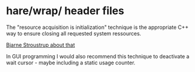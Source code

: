 # hare/wrap/ header files

The "resource acquisition is initialization" technique is the appropriate
C++ way to ensure closing all requested system ressources.

[Bjarne Stroustrup about that](https://www.stroustrup.com/bs_faq2.html#finally)

In GUI programming I would also recommend this technique to deactivate
a wait cursor - maybe including a static usage counter.
